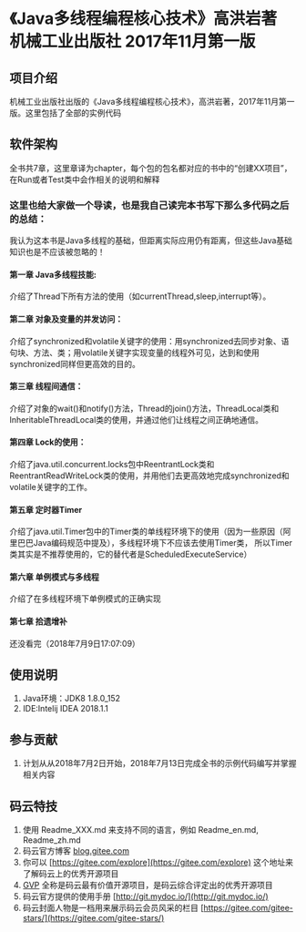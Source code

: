 # 《Java多线程编程核心技术》高洪岩著 机械工业出版社 2017年11月第一版

## 项目介绍
机械工业出版社出版的《Java多线程编程核心技术》，高洪岩著，2017年11月第一版。这里包括了全部的实例代码

## 软件架构
全书共7章，这里章译为chapter，每个包的包名都对应的书中的“创建XX项目”，在Run或者Test类中会作相关的说明和解释

### 这里也给大家做一个导读，也是我自己读完本书写下那么多代码之后的总结：

我认为这本书是Java多线程的基础，但距离实际应用仍有距离，但这些Java基础知识也是不应该被忽略的！

#### 第一章 Java多线程技能:

介绍了Thread下所有方法的使用（如currentThread,sleep,interrupt等）。

#### 第二章 对象及变量的并发访问：

介绍了synchronized和volatile关键字的使用：用synchronized去同步对象、语句块、方法、类；用volatile关键字实现变量的线程外可见，达到和使用
synchronized同样但更高效的目的。

#### 第三章 线程间通信：

介绍了对象的wait()和notify()方法，Thread的join()方法，ThreadLocal类和InheritableThreadLocal类的使用，并通过他们让线程之间正确地通信。

#### 第四章 Lock的使用：

介绍了java.util.concurrent.locks包中ReentrantLock类和ReentrantReadWriteLock类的使用，并用他们去更高效地完成synchronized和volatile关键字的工作。

#### 第五章 定时器Timer

介绍了java.util.Timer包中的Timer类的单线程环境下的使用（因为一些原因（阿里巴巴Java编码规范中提及），多线程环境下不应该去使用Timer类，
所以Timer类其实是不推荐使用的，它的替代者是ScheduledExecuteService）

#### 第六章 单例模式与多线程

介绍了在多线程环境下单例模式的正确实现

#### 第七章 拾遗增补

还没看完（2018年7月9日17:07:09）

## 使用说明

1. Java环境：JDK8 1.8.0_152
2. IDE:Intelij IDEA 2018.1.1    

## 参与贡献

1. 计划从从2018年7月2日开始，2018年7月13日完成全书的示例代码编写并掌握相关内容


## 码云特技

1. 使用 Readme\_XXX.md 来支持不同的语言，例如 Readme\_en.md, Readme\_zh.md
2. 码云官方博客 [blog.gitee.com](https://blog.gitee.com)
3. 你可以 [https://gitee.com/explore](https://gitee.com/explore) 这个地址来了解码云上的优秀开源项目
4. [GVP](https://gitee.com/gvp) 全称是码云最有价值开源项目，是码云综合评定出的优秀开源项目
5. 码云官方提供的使用手册 [http://git.mydoc.io/](http://git.mydoc.io/)
6. 码云封面人物是一档用来展示码云会员风采的栏目 [https://gitee.com/gitee-stars/](https://gitee.com/gitee-stars/)